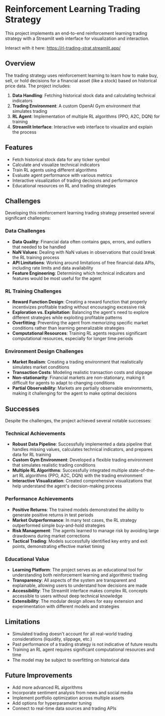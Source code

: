 # Reinforcement Learning Trading Strategy

This project implements an end-to-end reinforcement learning trading strategy with a Streamlit web interface for visualization and interaction.

Interact with it here: https://rl-trading-strat.streamlit.app/

## Overview

The trading strategy uses reinforcement learning to learn how to make buy, sell, or hold decisions for a financial asset (like a stock) based on historical price data. The project includes:

1. **Data Handling**: Fetching historical stock data and calculating technical indicators
2. **Trading Environment**: A custom OpenAI Gym environment that simulates trading
3. **RL Agent**: Implementation of multiple RL algorithms (PPO, A2C, DQN) for training
4. **Streamlit Interface**: Interactive web interface to visualize and explain the process

## Features

- Fetch historical stock data for any ticker symbol
- Calculate and visualize technical indicators
- Train RL agents using different algorithms
- Evaluate agent performance with various metrics
- Interactive visualization of trading decisions and performance
- Educational resources on RL and trading strategies

## Challenges

Developing this reinforcement learning trading strategy presented several significant challenges:

### Data Challenges
- **Data Quality**: Financial data often contains gaps, errors, and outliers that needed to be handled
- **NaN Values**: Dealing with NaN values in observations that could break the RL training process
- **API Limitations**: Working around limitations of free financial data APIs, including rate limits and data availability
- **Feature Engineering**: Determining which technical indicators and features would be most useful for the agent

### RL Training Challenges
- **Reward Function Design**: Creating a reward function that properly incentivizes profitable trading without encouraging excessive risk
- **Exploration vs. Exploitation**: Balancing the agent's need to explore different strategies while exploiting profitable patterns
- **Overfitting**: Preventing the agent from memorizing specific market conditions rather than learning generalizable strategies
- **Computational Resources**: Training RL agents requires significant computational resources, especially for longer time periods

### Environment Design Challenges
- **Market Realism**: Creating a trading environment that realistically simulates market conditions
- **Transaction Costs**: Modeling realistic transaction costs and slippage
- **Non-stationarity**: Financial markets are non-stationary, making it difficult for agents to adapt to changing conditions
- **Partial Observability**: Markets are partially observable environments, making it challenging for the agent to make optimal decisions

## Successes

Despite the challenges, the project achieved several notable successes:

### Technical Achievements
- **Robust Data Pipeline**: Successfully implemented a data pipeline that handles missing values, calculates technical indicators, and prepares data for RL training
- **Custom Gym Environment**: Developed a flexible trading environment that simulates realistic trading conditions
- **Multiple RL Algorithms**: Successfully integrated multiple state-of-the-art RL algorithms (PPO, A2C, DQN) with the trading environment
- **Interactive Visualization**: Created comprehensive visualizations that help understand the agent's decision-making process

### Performance Achievements
- **Positive Returns**: The trained models demonstrated the ability to generate positive returns in test periods
- **Market Outperformance**: In many test cases, the RL strategy outperformed simple buy-and-hold strategies
- **Risk Management**: The agents learned to manage risk by avoiding large drawdowns during market corrections
- **Tactical Trading**: Models successfully identified key entry and exit points, demonstrating effective market timing

### Educational Value
- **Learning Platform**: The project serves as an educational tool for understanding both reinforcement learning and algorithmic trading
- **Transparency**: All aspects of the system are transparent and explainable, allowing users to understand how decisions are made
- **Accessibility**: The Streamlit interface makes complex RL concepts accessible to users without deep technical knowledge
- **Extensibility**: The modular design allows for easy extension and experimentation with different models and strategies

## Limitations

- Simulated trading doesn't account for all real-world trading considerations (liquidity, slippage, etc.)
- Past performance of a trading strategy is not indicative of future results
- Training an RL agent requires significant computational resources and time
- The model may be subject to overfitting on historical data

## Future Improvements

- Add more advanced RL algorithms
- Incorporate sentiment analysis from news and social media
- Implement portfolio optimization across multiple assets
- Add options for hyperparameter tuning
- Connect to real-time data sources and trading APIs
